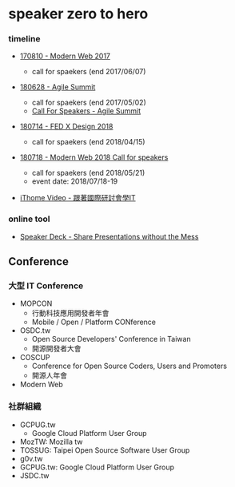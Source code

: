 # speaker zero to hero

### timeline

* [170810 - Modern Web 2017](articles/20170810.md)
  * call for spaekers (end 2017/06/07)
* [180628 - Agile Summit](articles/20180628.md)
  * call for spaekers (end 2017/05/02)
  * [Call For Speakers - Agile Summit](https://ithomeonline.typeform.com/to/lVAogM)
* [180714 - FED X Design 2018](articles/20180714.md)
  * call for spaekers (end 2018/04/15)
* [180718 - Modern Web 2018 Call for speakers](https://modernweb.tw/cfp/)
  * call for spaekers (end 2018/05/21)
  * event date: 2018/07/18-19


* [iThome Video - 跟著國際研討會學IT](https://www.ithome.com.tw/video)
### online tool

* [Speaker Deck - Share Presentations without the Mess](https://speakerdeck.com/)

## Conference

### 大型 IT Conference

* MOPCON
  * 行動科技應用開發者年會
  * Mobile / Open / Platform CONference
* OSDC.tw
  * Open Source Developers' Conference in Taiwan
  * 開源開發者大會
* COSCUP
  * Conference for Open Source Coders, Users and Promoters
  * 開源人年會
* Modern Web

### 社群組織

* GCPUG.tw
  * Google Cloud Platform User Group
* MozTW: Mozilla tw
* TOSSUG: Taipei Open Source Software User Group
* g0v.tw
* GCPUG.tw: Google Cloud Platform User Group
* JSDC.tw